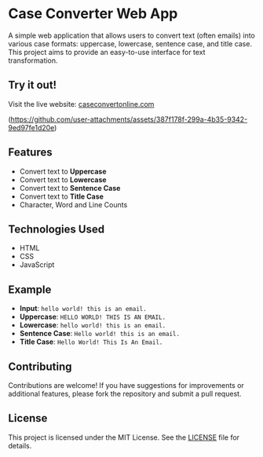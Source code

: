 # Case Converter Web App
A simple web application that allows users to convert text (often emails) into various case formats: uppercase, lowercase, sentence case, and title case. This project aims to provide an easy-to-use interface for text transformation.

## Try it out!
Visit the live website: [caseconvertonline.com](https://caseconvertonline.com)

(https://github.com/user-attachments/assets/387f178f-299a-4b35-9342-9ed97fe1d20e)

## Features
- Convert text to **Uppercase**
- Convert text to **Lowercase**
- Convert text to **Sentence Case**
- Convert text to **Title Case**
- Character, Word and Line Counts
## Technologies Used
- HTML
- CSS
- JavaScript
## Example
- **Input**: `hello world! this is an email.`
- **Uppercase**: `HELLO WORLD! THIS IS AN EMAIL.`
- **Lowercase**: `hello world! this is an email.`
- **Sentence Case**: `Hello world! this is an email.`
- **Title Case**: `Hello World! This Is An Email.`
## Contributing
Contributions are welcome! If you have suggestions for improvements or additional features, please fork the repository and submit a pull request.
## License
This project is licensed under the MIT License. See the [LICENSE](LICENSE) file for details.
